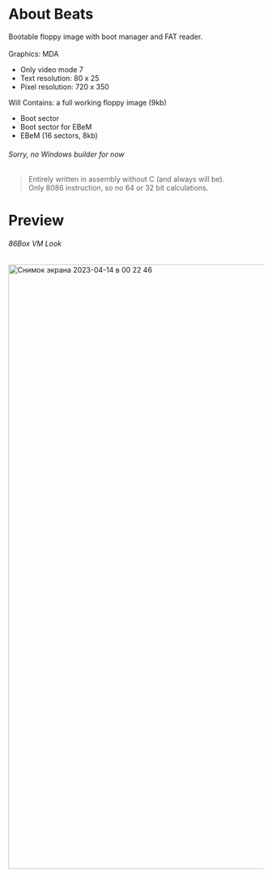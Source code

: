 # About Beats
Bootable floppy image with boot manager and FAT reader.\
\
Graphics: MDA 
* Only video mode 7
* Text resolution: 80 x 25
* Pixel resolution: 720 x 350

Will Contains: a full working floppy image (9kb)
* Boot sector
* Boot sector for EBeM
* EBeM (16 sectors, 8kb)

###### Sorry, no Windows builder for now

> Entirely written in assembly without C (and always will be).\
> Only 8086 instruction, so no 64 or 32 bit calculations.

# Preview
###### 86Box VM Look
<img width="1192" alt="Снимок экрана 2023-04-14 в 00 22 46" src="https://user-images.githubusercontent.com/114256092/231874450-ec521e2d-668c-401f-a93f-38929ed09502.png">
